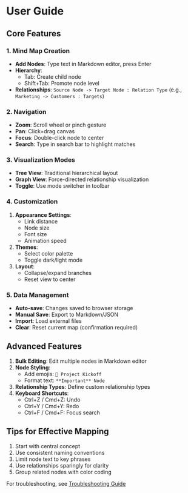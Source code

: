# User Guide

## Core Features

### 1. Mind Map Creation
- **Add Nodes**: Type text in Markdown editor, press Enter
- **Hierarchy**: 
  - Tab: Create child node
  - Shift+Tab: Promote node level
- **Relationships**: 
  `Source Node -> Target Node : Relation Type`
  (e.g., `Marketing -> Customers : Targets`)

### 2. Navigation
- **Zoom**: Scroll wheel or pinch gesture
- **Pan**: Click+drag canvas
- **Focus**: Double-click node to center
- **Search**: Type in search bar to highlight matches

### 3. Visualization Modes
- **Tree View**: Traditional hierarchical layout
- **Graph View**: Force-directed relationship visualization
- **Toggle**: Use mode switcher in toolbar

### 4. Customization
1. **Appearance Settings**:
   - Link distance
   - Node size
   - Font size
   - Animation speed
2. **Themes**:
   - Select color palette
   - Toggle dark/light mode
3. **Layout**:
   - Collapse/expand branches
   - Reset view to center

### 5. Data Management
- **Auto-save**: Changes saved to browser storage
- **Manual Save**: Export to Markdown/JSON
- **Import**: Load external files
- **Clear**: Reset current map (confirmation required)

## Advanced Features
1. **Bulk Editing**: Edit multiple nodes in Markdown editor
2. **Node Styling**: 
   - Add emojis: `🚀 Project Kickoff`
   - Format text: `**Important** Node`
3. **Relationship Types**: Define custom relationship types
4. **Keyboard Shortcuts**:
   - Ctrl+Z / Cmd+Z: Undo
   - Ctrl+Y / Cmd+Y: Redo
   - Ctrl+F / Cmd+F: Focus search

## Tips for Effective Mapping
1. Start with central concept
2. Use consistent naming conventions
3. Limit node text to key phrases
4. Use relationships sparingly for clarity
5. Group related nodes with color coding

For troubleshooting, see [Troubleshooting Guide](Troubleshooting.md)

